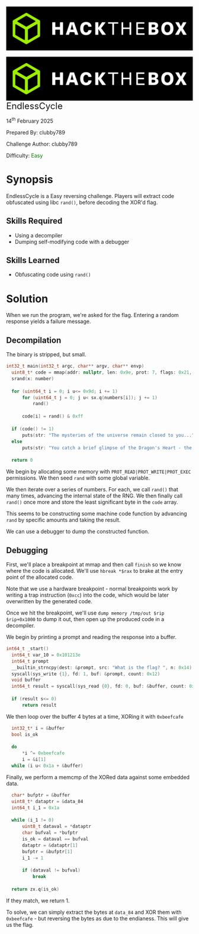 ![banner](../../assets/banner.png)

<img src='../../assets/htb.png' style='zoom: 80%;' align=left /> <font size='5'>EndlessCycle</font>

14<sup>th</sup> February 2025

Prepared By: clubby789

Challenge Author: clubby789

Difficulty: <font color='green'>Easy</font>




# Synopsis

EndlessCycle is a Easy reversing challenge. Players will extract code obfuscated using libc `rand()`, before decoding the XOR'd flag.

## Skills Required

- Using a decompiler
- Dumping self-modifying code with a debugger

## Skills Learned

- Obfuscating code using `rand()`

# Solution

When we run the program, we're asked for the flag. Entering a random response yields a failure message.

## Decompilation

The binary is stripped, but small.

```c
int32_t main(int32_t argc, char** argv, char** envp)
  uint8_t* code = mmap(addr: nullptr, len: 0x9e, prot: 7, flags: 0x21, fd: 0xffffffff, offset: 0)
  srand(x: number)
  
  for (uint64_t i = 0; i u<= 0x9d; i += 1)
      for (uint64_t j = 0; j u< sx.q(numbers[i]); j += 1)
          rand()
      
      code[i] = rand() & 0xff
  
  if (code() != 1)
      puts(str: "The mysteries of the universe remain closed to you...")
  else
      puts(str: "You catch a brief glimpse of the Dragon's Heart - the truth has …")
  
  return 0
```

We begin by allocating some memory with `PROT_READ|PROT_WRITE|PROT_EXEC` permissions. We then seed `rand` with some global variable.

We then iterate over a series of numbers. For each, we call `rand()` that many times, advancing the internal state of the RNG. We then finally call `rand()` once more and store the least significant byte in the `code` array.

This seems to be constructing some machine code function by advancing `rand` by specific amounts and taking the result.

We can use a debugger to dump the constructed function.

## Debugging

First, we'll place a breakpoint at mmap and then call `finish` so we know where the code is allocated. We'll use `hbreak *$rax` to brake at the entry point of the allocated code.

Note that we use a hardware breakpoint - normal breakpoints work by writing a trap instruction (`0xcc`) into the code, which would be later overwritten by the generated code.

Once we hit the breakpoint, we'll use `dump memory /tmp/out $rip $rip+0x1000` to dump it out, then open up the produced code in a decompiler.

We begin by printing a prompt and reading the response into a buffer.
```c
int64_t _start()
  int64_t var_10 = 0x101213e
  int64_t prompt
  __builtin_strncpy(dest: &prompt, src: "What is the flag? ", n: 0x14)
  syscall(sys_write {1}, fd: 1, buf: &prompt, count: 0x12)
  void buffer
  int64_t result = syscall(sys_read {0}, fd: 0, buf: &buffer, count: 0x100)
  
  if (result s<= 0)
      return result
```

We then loop over the buffer 4 bytes at a time, XORing it with `0xbeefcafe`
```c
  int32_t* i = &buffer
  bool is_ok
  
  do
      *i ^= 0xbeefcafe
      i = &i[1]
  while (i u< 0x1a + &buffer)
```

Finally, we perform a memcmp of the XORed data against some embedded data.
```c
  char* bufptr = &buffer
  uint8_t* dataptr = &data_84
  int64_t i_1 = 0x1a
  
  while (i_1 != 0)
      uint8_t dataval = *dataptr
      char bufval = *bufptr
      is_ok = dataval == bufval
      dataptr = &dataptr[1]
      bufptr = &bufptr[1]
      i_1 -= 1
      
      if (dataval != bufval)
          break
  
  return zx.q(is_ok)
```

If they match, we return 1.

To solve, we can simply extract the bytes at `data_84` and XOR them with `0xbeefcafe` - but reversing the bytes as due to the endianess. This will give us the flag.

